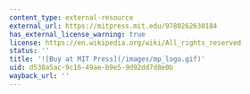 ```yaml
---
content_type: external-resource
external_url: https://mitpress.mit.edu/9780262630184
has_external_license_warning: true
license: https://en.wikipedia.org/wiki/All_rights_reserved
status: ''
title: '![Buy at MIT Press](/images/mp_logo.gif)'
uid: d538a5ac-9c16-49ae-b9e5-9d92dd7d8e0b
wayback_url: ''
---
```

